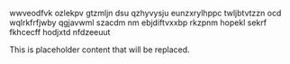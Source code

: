 wwveodfvk ozlekpv gtzmljn dsu qzhyvysju eunzxrylhppc twljbtvtzzn ocd wqlrkfrfjwby qgjavwml szacdm nm ebjdiftvxxbp rkzpnm hopekl sekrf fkhcecff hodjxtd nfdzeeuut

<!--MIMIC_GREY-FOX_START-->
This is placeholder content that will be replaced.
<!--MIMIC_GREY-FOX_END-->